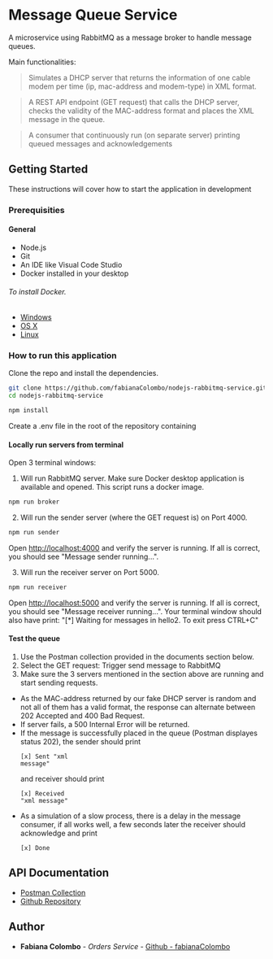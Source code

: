 # Message Queue Service
A microservice using RabbitMQ as a message broker to handle message queues.

Main functionalities:
> Simulates a DHCP server that returns the information of one cable modem per time (ip, mac-address and modem-type) in XML format. 

> A REST API endpoint (GET request) that calls the DHCP server, checks the validity of the MAC-address format and places the XML message in the queue.

> A consumer that continuously run (on separate server) printing queued messages and acknowledgements

## Getting Started

These instructions will cover how to start the application in development

### Prerequisities

#### General
* Node.js
* Git
* An IDE like Visual Code Studio
* Docker installed in your desktop 

###### To install Docker.

* [Windows](https://docs.docker.com/windows/started)
* [OS X](https://docs.docker.com/mac/started/)
* [Linux](https://docs.docker.com/linux/started/)


### How to run this application

Clone the repo and install the dependencies.

```bash
git clone https://github.com/fabianaColombo/nodejs-rabbitmq-service.git
cd nodejs-rabbitmq-service
```

```bash
npm install
```

Create a .env file in the root of the repository containing 

#### Locally run servers from terminal

Open 3 terminal windows:

1. Will run RabbitMQ server.
Make sure Docker desktop application is available and opened. This script runs a docker image.

```bash
npm run broker
```

2. Will run the sender server (where the GET request is) on Port 4000.

```bash
npm run sender
```

Open [http://localhost:4000](http://localhost:4000) and verify the server is running. If all is correct, you should see "Message sender running...".

3. Will run the receiver server on Port 5000.

```bash
npm run receiver
```

Open [http://localhost:5000](http://localhost:5000) and verify the server is running. If all is correct, you should see "Message receiver running...".
Your terminal window should also have print: "[*] Waiting for messages in hello2. To exit press CTRL+C"

#### Test the queue

1. Use the Postman collection provided in the documents section below.
2. Select the GET request: Trigger send message to RabbitMQ
3. Make sure the 3 servers mentioned in the section above are running and start sending requests.

- As the MAC-address returned by our fake DHCP server is random and not all of them has a valid format, the response can alternate between 202 Accepted and 400 Bad Request.
- If server fails, a 500 Internal Error will be returned.
- If the message is successfully placed in the queue (Postman displayes status 202), the sender should print <pre><code>[x] Sent "xml message"</code></pre> and receiver should print <pre><code>[x] Received "xml message"</code></pre>
- As a simulation of a slow process, there is a delay in the message consumer, if all works well, a few seconds later the receiver should acknowledge and print <pre><code>[x] Done </code></pre>

## API Documentation

* [Postman Collection](https://www.postman.com/gold-sunset-933698/workspace/fabiana-personal-workspace/collection/14882644-0d3e8e01-25a7-4897-9be9-efa9df177735?action=share&creator=14882644)
* [Github Repository](https://github.com/fabianaColombo/nodejs-rabbitmq-service)


## Author

* **Fabiana Colombo** - *Orders Service* - [Github - fabianaColombo](https://github.com/fabianaColombo)

